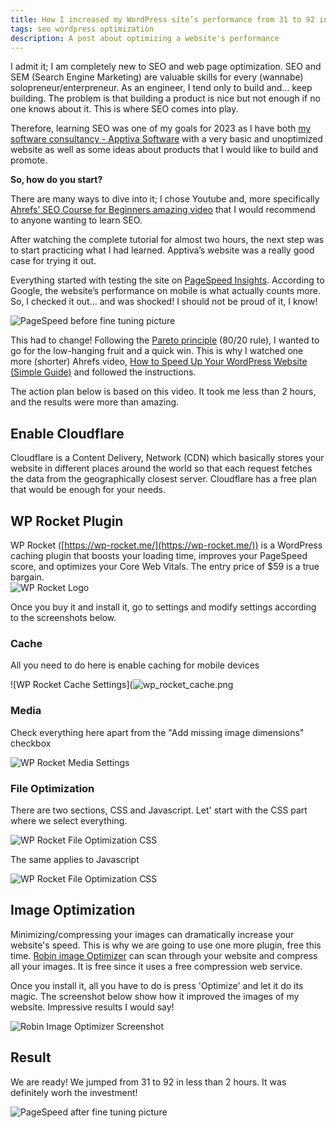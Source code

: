 ```yaml
---
title: How I increased my WordPress site’s performance from 31 to 92 in less than 2 hours
tags: seo wordpress optimization
description: A post about optimizing a website's performance
---
```



I admit it; I am completely new to SEO and web page optimization. SEO and SEM (Search Engine Marketing) are valuable skills for every (wannabe) solopreneur/enterpreneur. As an engineer, I tend only to build and… keep building. The problem is that building a product is nice but not enough if no one knows about it. This is where SEO comes into play.

Therefore, learning SEO was one of my goals for 2023 as I have both [my software consultancy - Apptiva Software](https://apptivasoftware.com) with a very basic and unoptimized website as well as some ideas about products that I would like to build and promote.

 **So, how do you start?**

  There are many ways to dive into it; I chose Youtube and, more specifically [Ahrefs’ SEO Course for Beginners amazing video](https://www.youtube.com/watch?v=xsVTqzratPs&ab_channel=Ahrefs) that I would recommend to anyone wanting to learn SEO.

After watching the complete tutorial for almost two hours, the next step was to start practicing what I had learned. Apptiva’s website was a really good case for trying it out.

Everything started with testing the site on [PageSpeed Insights](https://pagespeed.web.dev/). According to Google, the website’s performance on mobile is what actually counts more. So, I checked it out… and was shocked! I should not be proud of it, I know!
  
  ![PageSpeed before fine tuning picture](https://github.com/dimitrispaxinos/dimitrispaxinos.github.io/blob/master/_assets/images/apptiva_performance_before.png?raw=true)


This had to change! Following the [Pareto principle](https://en.wikipedia.org/wiki/Pareto_principle) (80/20 rule), I wanted to go for the low-hanging fruit and a quick win. This is why I watched one more (shorter) Ahrefs video, [How to Speed Up Your WordPress Website (Simple Guide)]([https://www.youtube.com/watch?v=BrY6a-lsLp8&t=365s&ab_channel=Ahrefs) and followed the instructions. 

The action plan below is based on this video. It took me less than 2 hours, and the results were more than amazing.

 

## Enable Cloudflare
  
Cloudflare is a Content Delivery, Network (CDN) which basically stores your website in different places around the world so that each request fetches the data from the geographically closest server. Cloudflare has a free plan that would be enough for your needs.     

## WP Rocket Plugin

WP Rocket ([https://wp-rocket.me/](https://wp-rocket.me/)) is a WordPress caching plugin that boosts your loading time, improves your PageSpeed score, and optimizes your Core Web Vitals.  The entry price of $59 is a true bargain.  
![WP Rocket Logo](https://github.com/dimitrispaxinos/dimitrispaxinos.github.io/blob/master/_assets/images/wp-rocket-logo.png?raw=true)

Once you buy it and install it, go to settings and modify settings according to the screenshots below. 

### Cache

All you need to do here is enable caching for mobile devices


![WP Rocket Cache Settings](![wp_rocket_cache.png](https://github.com/dimitrispaxinos/dimitrispaxinos.github.io/blob/master/_assets/images/wp_rocket_cache.png?raw=true)

### Media

Check everything here apart from the "Add missing image dimensions" checkbox

![WP Rocket Media Settings](https://github.com/dimitrispaxinos/dimitrispaxinos.github.io/blob/master/_assets/images/wp_rocket_file_media.png?raw=true)

### File Optimization

There are two sections, CSS and Javascript. Let' start with the CSS part where we select everything. 

![WP Rocket File Optimization CSS](https://github.com/dimitrispaxinos/dimitrispaxinos.github.io/blob/master/_assets/images/wp_rocket_file_optimization_css.png?raw=true)

The same applies to Javascript

![WP Rocket File Optimization CSS](https://github.com/dimitrispaxinos/dimitrispaxinos.github.io/blob/master/_assets/images/wp_rocket_file_optimization_javascript.png?raw=true)


## Image Optimization

Minimizing/compressing your images can dramatically increase your website's speed. This is why we are going to use one more plugin, free this time. [Robin image Optimizer](https://wordpress.org/plugins/robin-image-optimizer/#why%20is%20this%20plugin%20free%20and%20how%20long%20it%20will%20be%20this%20way%3F) can scan through your website and compress all your images. It is free since it uses a free compression web service.

Once you install it, all you have to do is press 'Optimize' and let it do its magic. The screenshot below show how it improved the images of my website. Impressive results I would say!


![Robin Image Optimizer Screenshot](https://github.com/dimitrispaxinos/dimitrispaxinos.github.io/blob/master/_assets/images/robin-image-optimizer-screenshot.png?raw=true)



## Result

We are ready! We jumped from 31 to 92 in less than 2 hours. It was definitely  worh the investment!

![PageSpeed after fine tuning picture](https://github.com/dimitrispaxinos/dimitrispaxinos.github.io/blob/master/_assets/images/apptiva_performance_after.png?raw=true)
